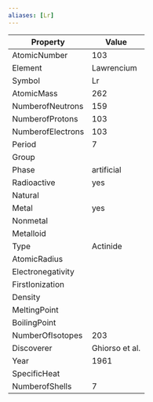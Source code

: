 ```yaml
---
aliases: [Lr]
---
```


| Property          | Value          |
| ----------------- | -------------- |
| AtomicNumber      | 103            |
| Element           | Lawrencium     |
| Symbol            | Lr             |
| AtomicMass        | 262            |
| NumberofNeutrons  | 159            |
| NumberofProtons   | 103            |
| NumberofElectrons | 103            |
| Period            | 7              |
| Group             |                |
| Phase             | artificial     |
| Radioactive       | yes            |
| Natural           |                |
| Metal             | yes            |
| Nonmetal          |                |
| Metalloid         |                |
| Type              | Actinide       |
| AtomicRadius      |                |
| Electronegativity |                |
| FirstIonization   |                |
| Density           |                |
| MeltingPoint      |                |
| BoilingPoint      |                |
| NumberOfIsotopes  | 203            |
| Discoverer        | Ghiorso et al. |
| Year              | 1961           |
| SpecificHeat      |                |
| NumberofShells    | 7              |
